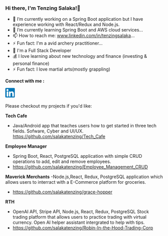 ### Hi there, I'm Tenzing Salaka!👋


- 🔭 I’m currently working on a Spring Boot application but I have experience working with React/Redux and Node.js.
- 🌱 I’m currently learning Spring Boot and AWS cloud services...
- 📫 How to reach me: www.linkedin.com/in/tenzingsalaka...
- ⚡ Fun fact: I'm a avid archery practitioner...
- 🔭 I'm a Full Stack Developer
- 💰 I love learning about new technology and finance (investing & personal finance)
- ⚡ Fun fact: I love martial arts(mostly grappling)

**Connect with me :**

<a href="https://www.linkedin.com/in/tenzingsalaka/" target="_blank">
  <img align="left" alt="Arjun | LinkedIn" width="30px"  src="https://raw.githubusercontent.com/salakatenzing/salakatenzing/main/linkedin.svg" />
</a><br><br>

Please checkout my projects if you'd like:

**Tech Cafe**
- Java/Android app that teaches users how to get started in three tech fields. Sofware, Cyber and UI/UX.
<a href="https://github.com/salakatenzing/Tech_Cafe/"> https://github.com/salakatenzing/Tech_Cafe</a>

**Employee Manager**
- Spring Boot, React, PostgreSQL application with simple CRUD operations to add, edit and remove employees.
- <a href="https://github.com/salakatenzing/Employee_Management_CRUD">https://github.com/salakatenzing/Employee_Management_CRUD</a>

**Maverick Merchants**
-Node.js,React, Redux, PostgreSQL application which allows users to interract with a E-Commerce platform for groceries.
- <a href="https://github.com/salakatenzing/grace-hopper">https://github.com/salakatenzing/grace-hopper</a>

 **RTH**
 - OpenAI API, Stripe API, Node.js, React, Redux, PostgreSQL Stock trading platform that allows users to practice trading with virtual currency. Open AI helper assistant intergrated to help with tips.
 - <a href="https://github.com/salakatenzing/Robin-In-the-Hood-Trading-Corp">https://github.com/salakatenzing/Robin-In-the-Hood-Trading-Corp</a>







